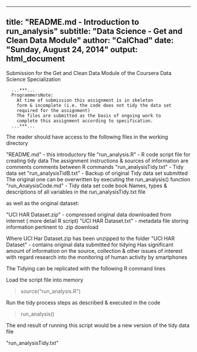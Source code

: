 
---
title: "README.md - Introduction to run_analysis"
subtitle: "Data Science - Get and Clean Data Module"
author: "CalChad"
date: "Sunday, August 24, 2014"
output: html_document
---

Submission for the Get and Clean Data Module
of the Coursera
Data Science Specialization


      ...***...
      ProgrammersNote: 
        At time of submission this assignment is in skeleton
        form & incomplete (i.e. the code does not tidy the data set
        required for the assignment)
        The files are submitted as the basis of ongoing work to
        complete this assignment according to specification.
      ...***...


The reader should have access to the following files
in the working directory

"README.md"             - this introductory file
"run_analysis.R"        - R code script file for creating tidy data
                          The assignment instructions 
                          & sources of information 
                          are comments comments between R commands
"run_analysisTidy.txt"  - Tidy data set
"run_analysisTidB.txt"  - Backup of original Tidy data set submitted
                          The original one can be overwritten
                          by executing the run_analysis() function
"run_AnalysisCode.md"   - Tidy data set code book
                          Names, types & descriptions of all
                          variables in the run_analysisTidy.txt file


as well as the original dataset:

  "UCI HAR Dataset.zip"   - compressed original data downloaded 
                            from internet ( more detail R script)
  "UCI HAR Dataset.txt"   - metadata file storing information 
                            pertinent to .zip download
  
  
  Where UCI Har Dataset.zip has been unzipped to the folder
  "UCI HAR Dataset"       - contains original data 
                            submitted for tidying
                            Has significant amount of information 
                            on the source, collection & other issues
                            of interest with regard research into
                            the monitoring of human activity by
                            smartphones


The Tidying can be replicated with the following R command lines

Load the script file into memory
> source("run_analysis.R")

Run the tidy process steps as described & executed in the code
> run_analysis()

The end result of running this script would be a new version of the tidy data file

"run_analysisTidy.txt"

